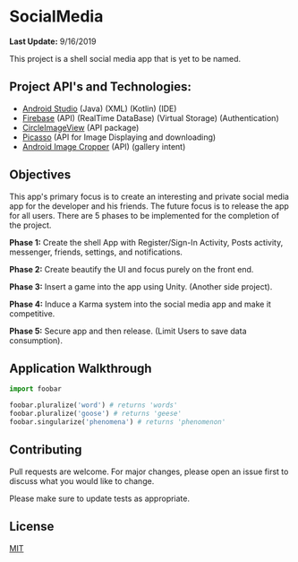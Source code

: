 # SocialMedia
**Last Update:** 9/16/2019

This project is a shell social media app that is yet to be named.


## Project API's and Technologies:
  - [Android Studio] (Java) (XML) (Kotlin) (IDE)
  - [Firebase] (API) (RealTime DataBase) (Virtual Storage) (Authentication)
  - [CircleImageView] (API package)
  - [Picasso] (API for Image Displaying and downloading)
  - [Android Image Cropper] (API) (gallery intent)

## Objectives

This app's primary focus is to create an interesting and private social media app for the developer and his friends. The future focus is to release the app for all users.
There are 5 phases to be implemented for the completion of the project.

**Phase 1:** Create the shell App with Register/Sign-In Activity, Posts activity, messenger, friends, settings, and notifications.

**Phase 2:** Create beautify the UI and focus purely on the front end.

**Phase 3:** Insert a game into the app using Unity. (Another side project).

**Phase 4:** Induce a Karma system into the social media app and make it competitive. 

**Phase 5:** Secure app and then release. (Limit Users to save data consumption).
 
## Application Walkthrough

```python
import foobar

foobar.pluralize('word') # returns 'words'
foobar.pluralize('goose') # returns 'geese'
foobar.singularize('phenomena') # returns 'phenomenon'
```

## Contributing
Pull requests are welcome. For major changes, please open an issue first to discuss what you would like to change.

Please make sure to update tests as appropriate.

## License
[MIT](https://choosealicense.com/licenses/mit/)

[Android Studio]: <https://https://developer.android.com/>
[Firebase]: <https://firebase.google.com/>
[Picasso]: <https://square.github.io/picasso/>
[Android Image Cropper]: <https://github.com/ArthurHub/Android-Image-Cropper>
[CircleImageView]:<https://github.com/hdodenhof/CircleImageView>